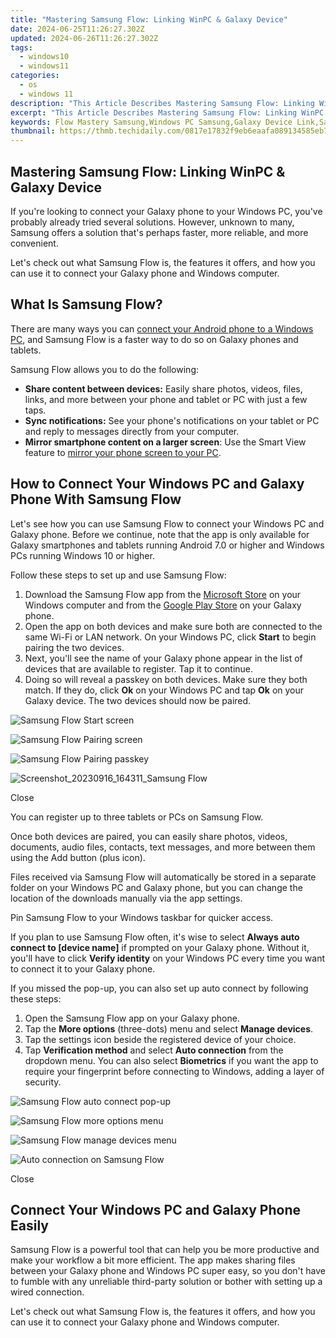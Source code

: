 ```yaml
---
title: "Mastering Samsung Flow: Linking WinPC & Galaxy Device"
date: 2024-06-25T11:26:27.302Z
updated: 2024-06-26T11:26:27.302Z
tags:
  - windows10
  - windows11
categories:
  - os
  - windows 11
description: "This Article Describes Mastering Samsung Flow: Linking WinPC & Galaxy Device"
excerpt: "This Article Describes Mastering Samsung Flow: Linking WinPC & Galaxy Device"
keywords: Flow Mastery Samsung,Windows PC Samsung,Galaxy Device Link,Samsung Galaxy Control,Mobile-Desktop Harmony,WinPC & Galaxy Integrate,Samsung Flow Guide
thumbnail: https://thmb.techidaily.com/0817e17832f9eb6eaafa089134585eb7da7e6eb5282db756bf22aa798c8924ed.jpg
---
```


## Mastering Samsung Flow: Linking WinPC & Galaxy Device

 If you're looking to connect your Galaxy phone to your Windows PC, you've probably already tried several solutions. However, unknown to many, Samsung offers a solution that's perhaps faster, more reliable, and more convenient.

 Let's check out what Samsung Flow is, the features it offers, and how you can use it to connect your Galaxy phone and Windows computer.

## What Is Samsung Flow?

 There are many ways you can [connect your Android phone to a Windows PC](https://www.makeuseof.com/windows-phone-link-guide/), and Samsung Flow is a faster way to do so on Galaxy phones and tablets.

 Samsung Flow allows you to do the following:

* **Share content between devices:** Easily share photos, videos, files, links, and more between your phone and tablet or PC with just a few taps.
* **Sync notifications:** See your phone's notifications on your tablet or PC and reply to messages directly from your computer.
* **Mirror smartphone content on a larger screen**: Use the Smart View feature to [mirror your phone screen to your PC](https://www.makeuseof.com/tag/mirror-android-screen-pc-mac-without-root/).

## How to Connect Your Windows PC and Galaxy Phone With Samsung Flow

 Let's see how you can use Samsung Flow to connect your Windows PC and Galaxy phone. Before we continue, note that the app is only available for Galaxy smartphones and tablets running Android 7.0 or higher and Windows PCs running Windows 10 or higher.

 Follow these steps to set up and use Samsung Flow:

1. Download the Samsung Flow app from the [Microsoft Store](http://apps.microsoft.com/store/detail/samsung-flow/9NBLGGH5GB0M) on your Windows computer and from the [Google Play Store](https://www.anrdoezrs.net/links/7251228/type/dlg/sid/UUmuoUeUpU2029368/https://play.google.com/store/apps/details?id=com.samsung.android.galaxycontinuity) on your Galaxy phone.
2. Open the app on both devices and make sure both are connected to the same Wi-Fi or LAN network. On your Windows PC, click **Start** to begin pairing the two devices.
3. Next, you'll see the name of your Galaxy phone appear in the list of devices that are available to register. Tap it to continue.
4. Doing so will reveal a passkey on both devices. Make sure they both match. If they do, click **Ok** on your Windows PC and tap **Ok** on your Galaxy device. The two devices should now be paired.

![Samsung Flow Start screen](https://static1.makeuseofimages.com/wordpress/wp-content/uploads/2023/09/samsung-flow-start-screen.JPG)

![Samsung Flow Pairing screen](https://static1.makeuseofimages.com/wordpress/wp-content/uploads/2023/09/samsung-flow-pairing-screen.JPG)

![Samsung Flow Pairing passkey](https://static1.makeuseofimages.com/wordpress/wp-content/uploads/2023/09/samsung-flow-pairing-passkey.JPG)

![Screenshot_20230916_164311_Samsung Flow](https://static1.makeuseofimages.com/wordpress/wp-content/uploads/2023/09/screenshot_20230916_164311_samsung-flow.jpg)

Close

 You can register up to three tablets or PCs on Samsung Flow.

 Once both devices are paired, you can easily share photos, videos, documents, audio files, contacts, text messages, and more between them using the Add button (plus icon).

 Files received via Samsung Flow will automatically be stored in a separate folder on your Windows PC and Galaxy phone, but you can change the location of the downloads manually via the app settings.

 Pin Samsung Flow to your Windows taskbar for quicker access.

 If you plan to use Samsung Flow often, it's wise to select **Always auto connect to \[device name\]** if prompted on your Galaxy phone. Without it, you'll have to click **Verify identity** on your Windows PC every time you want to connect it to your Galaxy phone.

 If you missed the pop-up, you can also set up auto connect by following these steps:

1. Open the Samsung Flow app on your Galaxy phone.
2. Tap the **More options** (three-dots) menu and select **Manage devices**.
3. Tap the settings icon beside the registered device of your choice.
4. Tap **Verification method** and select **Auto connection** from the dropdown menu. You can also select **Biometrics** if you want the app to require your fingerprint before connecting to Windows, adding a layer of security.

![Samsung Flow auto connect pop-up](https://static1.makeuseofimages.com/wordpress/wp-content/uploads/2023/09/samsung-flow-auto-connect-pop-up.jpg)

![Samsung Flow more options menu](https://static1.makeuseofimages.com/wordpress/wp-content/uploads/2023/09/samsung-flow-more-options-menu.jpg)

![Samsung Flow manage devices menu](https://static1.makeuseofimages.com/wordpress/wp-content/uploads/2023/09/samsung-flow-manage-devices-menu.jpg)

![Auto connection on Samsung Flow](https://static1.makeuseofimages.com/wordpress/wp-content/uploads/2023/09/auto-connection-on-samsung-flow.jpg)

Close

## Connect Your Windows PC and Galaxy Phone Easily

 Samsung Flow is a powerful tool that can help you be more productive and make your workflow a bit more efficient. The app makes sharing files between your Galaxy phone and Windows PC super easy, so you don't have to fumble with any unreliable third-party solution or bother with setting up a wired connection.

 Let's check out what Samsung Flow is, the features it offers, and how you can use it to connect your Galaxy phone and Windows computer.



<ins class="adsbygoogle"
      style="display:block"
      data-ad-client="ca-pub-7571918770474297"
      data-ad-slot="8358498916"
      data-ad-format="auto"
      data-full-width-responsive="true"></ins>
